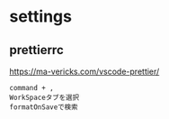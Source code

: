 # settings

## prettierrc<br>

https://ma-vericks.com/vscode-prettier/<br>

```
command + ,
WorkSpaceタブを選択
formatOnSaveで検索
```
